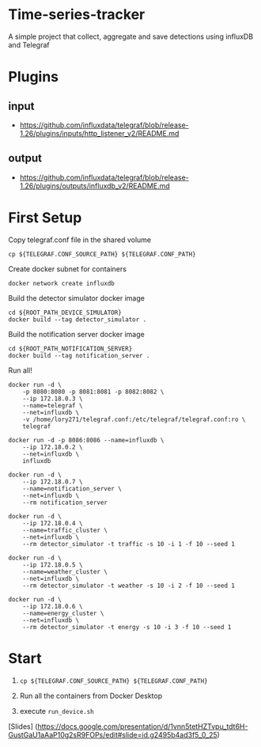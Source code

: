 # Time-series-tracker
A simple project that collect, aggregate and save detections using influxDB and Telegraf

# Plugins

## input
* https://github.com/influxdata/telegraf/blob/release-1.26/plugins/inputs/http_listener_v2/README.md

## output
* https://github.com/influxdata/telegraf/blob/release-1.26/plugins/outputs/influxdb_v2/README.md

# First Setup

Copy telegraf.conf file in the shared volume

```
cp ${TELEGRAF.CONF_SOURCE_PATH} ${TELEGRAF.CONF_PATH} 
```

Create docker subnet for containers

```
docker network create influxdb
```
Build the detector simulator docker image

```
cd ${ROOT_PATH_DEVICE_SIMULATOR}
docker build --tag detector_simulator .
```

Build the notification server docker image

```
cd ${ROOT_PATH_NOTIFICATION_SERVER}
docker build --tag notification_server .
```

Run all!

```
docker run -d \
	-p 8080:8080 -p 8081:8081 -p 8082:8082 \
	--ip 172.18.0.3 \
	--name=telegraf \
    --net=influxdb \
    -v /home/lory271/telegraf.conf:/etc/telegraf/telegraf.conf:ro \
    telegraf
```
	  
```	  
docker run -d -p 8086:8086 --name=influxdb \
	--ip 172.18.0.2 \
	--net=influxdb \
	influxdb
```
```
docker run -d \
	--ip 172.18.0.7 \
	--name=notification_server \
    --net=influxdb \
    --rm notification_server
```

```
docker run -d \
	--ip 172.18.0.4 \
	--name=traffic_cluster \
    --net=influxdb \
    --rm detector_simulator -t traffic -s 10 -i 1 -f 10 --seed 1
```

```
docker run -d \
	--ip 172.18.0.5 \
	--name=weather_cluster \
    --net=influxdb \
    --rm detector_simulator -t weather -s 10 -i 2 -f 10 --seed 1
```

```
docker run -d \
	--ip 172.18.0.6 \
	--name=energy_cluster \
    --net=influxdb \
    --rm detector_simulator -t energy -s 10 -i 3 -f 10 --seed 1
```


# Start

1. `cp ${TELEGRAF.CONF_SOURCE_PATH} ${TELEGRAF.CONF_PATH}`

2. Run all the containers from Docker Desktop

3. execute `run_device.sh`

[Slides] (https://docs.google.com/presentation/d/1vnn5tetHZTvpu_tdt6H-GustGaU1aAaP10g2sR9FOPs/edit#slide=id.g2495b4ad3f5_0_25)
